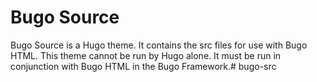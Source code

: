 # Bugo Source

Bugo Source is a Hugo theme. It contains the src files for use with Bugo HTML. This theme cannot be run by Hugo alone. It must be run in conjunction with Bugo HTML in the Bugo Framework.# bugo-src
